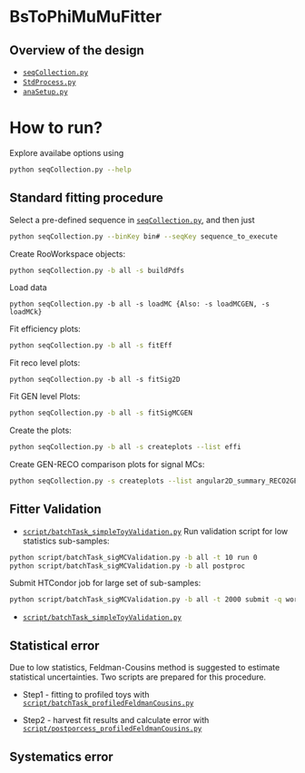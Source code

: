 # BsToPhiMuMuFitter

## Overview of the design

* [`seqCollection.py`](https://github.com/pkalbhor/BsToPhiMuMuFitter/blob/master/BsToPhiMuMuFitter/seqCollection.py)
* [`StdProcess.py`](https://github.com/pkalbhor/BsToPhiMuMuFitter/blob/master/BsToPhiMuMuFitter/StdProcess.py)
* [`anaSetup.py`](https://github.com/pkalbhor/BsToPhiMuMuFitter/blob/master/BsToPhiMuMuFitter/anaSetup.py)

# How to run?
Explore availabe options using
```bash
python seqCollection.py --help
```
## Standard fitting procedure

Select a pre-defined sequence in [`seqCollection.py`](https://github.com/pkalbhor/BsToPhiMuMuFitter/blob/master/BsToPhiMuMuFitter/seqCollection.py), and then just

```sh
python seqCollection.py --binKey bin# --seqKey sequence_to_execute
```
Create RooWorkspace objects:
```bash
python seqCollection.py -b all -s buildPdfs
```
Load data
```
python seqCollection.py -b all -s loadMC {Also: -s loadMCGEN, -s loadMCk}
```
Fit efficiency plots:
```bash
python seqCollection.py -b all -s fitEff
```
Fit reco level plots:
```
python seqCollection.py -b all -s fitSig2D
```
Fit GEN level Plots:
```bash
python seqCollection.py -b all -s fitSigMCGEN
```
Create the plots:
```bash
python seqCollection.py -b all -s createplots --list effi
```
Create GEN-RECO comparison plots for signal MCs:
```bash
python seqCollection.py -s createplots --list angular2D_summary_RECO2GEN
```

## Fitter Validation

* [`script/batchTask_simpleToyValidation.py`](https://github.com/pkalbhor/BsToPhiMuMuFitter/blob/master/BsToPhiMuMuFitter/script/batchTask_sigMCValidation.py)
Run validation script for low statistics sub-samples:
```bash
python script/batchTask_sigMCValidation.py -b all -t 10 run 0
python script/batchTask_sigMCValidation.py -b all postproc
```
Submit HTCondor job for large set of sub-samples:
```bash
python script/batchTask_sigMCValidation.py -b all -t 2000 submit -q workday -n 1 -s
```

* [`script/batchTask_simpleToyValidation.py`](https://github.com/pkalbhor/BsToPhiMuMuFitter/blob/master/BsToPhiMuMuFitter/script/batchTask_simpleToyValidation.py)

## Statistical error

Due to low statistics, Feldman-Cousins method is suggested to estimate statistical uncertainties.
Two scripts are prepared for this procedure.
* Step1 - fitting to profiled toys with [`script/batchTask_profiledFeldmanCousins.py`](https://github.com/pkalbhor/BsToPhiMuMuFitter/blob/master/BsToPhiMuMuFitter/script/batchTask_profiledFeldmanCousins.py)

* Step2 - harvest fit results and calculate error with [`script/postporcess_profiledFeldmanCousins.py`](https://github.com/pkalbhor/BsToPhiMuMuFitter/blob/master/BsToPhiMuMuFitter/script/postporcess_profiledFeldmanCousins.py)

## Systematics error

